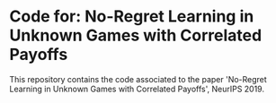 # Code for: No-Regret Learning in Unknown Games with Correlated Payoffs
This repository contains the code associated to the paper 'No-Regret Learning in Unknown Games with Correlated Payoffs',  NeurIPS 2019.
